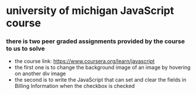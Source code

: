 # university of michigan JavaScript course

### there is two peer graded assignments provided by the course to us to solve
- the course link: https://www.coursera.org/learn/javascript 
- the first one is to change the background image of an image by hovering on another div image
- the second is to write the JavaScript that can set and clear the fields in Billing Information when the checkbox is checked
